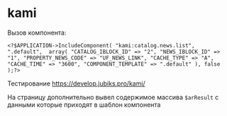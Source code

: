 # kami

Вызов компонента:

`<?$APPLICATION->IncludeComponent(
	"kami:catalog.news.list", 
	".default", 
	array(
		"CATALOG_IBLOCK_ID" => "2",
		"NEWS_IBLOCK_ID" => "1",
		"PROPERTY_NEWS_CODE" => "UF_NEWS_LINK",
		"CACHE_TYPE" => "A",
		"CACHE_TIME" => "3600",
		"COMPONENT_TEMPLATE" => ".default"
	),
	false
);?>`

Тестирование https://develop.jubiks.pro/kami/

На страницу дополнительно вывел содержимое массива `$arResult` с данными которые приходят в шаблон компонента
